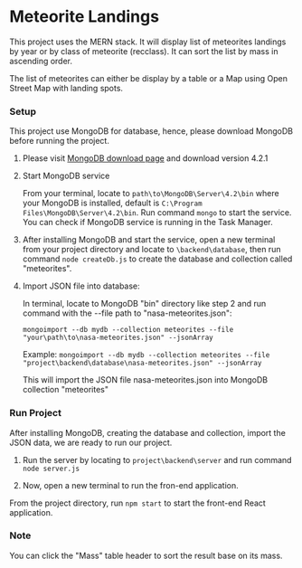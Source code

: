 # Meteorite Landings

This project uses the MERN stack. It will display list of meteorites landings by year or by class of meteorite (recclass). It can sort the list by mass in ascending order. 

The list of meteorites can either be display by a table or a Map using Open Street Map with landing spots.

### Setup

This project use MongoDB for database, hence, please download MongoDB before running the project.

1. Please visit [MongoDB download page](https://www.mongodb.com/download-center/community) and download version 4.2.1

2. Start MongoDB service

      From your terminal, locate to ```path\to\MongoDB\Server\4.2\bin``` where your MongoDB is installed, default is ```C:\Program Files\MongoDB\Server\4.2\bin```. Run command ```mongo``` to start the service. You can check if MongoDB service is running in the Task Manager.

3. After installing MongoDB and start the service, open a new terminal from your project directory and locate to ```\backend\database```, then run command ```node createDb.js``` to create the database and collection called "meteorites".

4. Import JSON file into database:

      In terminal, locate to MongoDB "bin" directory like step 2 and run command with the --file path to "nasa-meteorites.json": 
      ```
      mongoimport --db mydb --collection meteorites --file "your\path\to\nasa-meteorites.json" --jsonArray
      ```
      Example: ```mongoimport --db mydb --collection meteorites --file "project\backend\database\nasa-meteorites.json" --jsonArray```
      
      This will import the JSON file nasa-meteorites.json into MongoDB collection "meteorites"

### Run Project

After installing MongoDB, creating the database and collection, import the JSON data, we are ready to run our project.

1. Run the server by locating to ``` project\backend\server ``` and run command ```node server.js```

2. Now, open a new terminal to run the fron-end application. 

  From the project directory, run ```npm start``` to start the front-end React application. 

### Note

  You can click the "Mass" table header to sort the result base on its mass.

